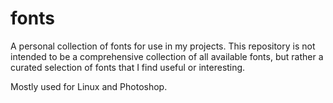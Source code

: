 # fonts
A personal collection of fonts for use in my projects. This repository is not intended to be a comprehensive collection of all available fonts, but rather a curated selection of fonts that I find useful or interesting.

Mostly used for Linux and Photoshop.
